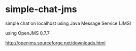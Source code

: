 # simple-chat-jms
simple chat on localhost using Java Message Service (JMS)

using OpenJMS 0.7.7

http://openjms.sourceforge.net/downloads.html
